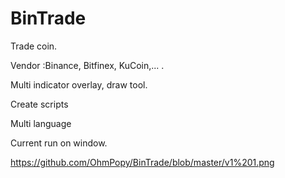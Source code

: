 # BinTrade
Trade coin. 

Vendor :Binance, Bitfinex, KuCoin,... . 

Multi indicator overlay, draw tool.

Create scripts

Multi language


Current run on window.


https://github.com/OhmPopy/BinTrade/blob/master/v1%201.png
